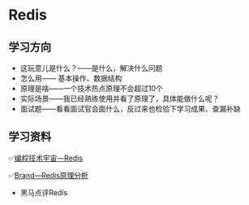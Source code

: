 Redis
===

## 学习方向

- 这玩意儿是什么？——是什么，解决什么问题
- 怎么用—— 基本操作、数据结构
- 原理是啥——一个技术热点原理不会超过10个
- 实际场景——我已经熟练使用并看了原理了，具体能做什么呢？
- 面试题——看看面试官会面什么，反过来也检验下学习成果、查漏补缺

## 学习资料

✅[编程技术宇宙—Redis](https://space.bilibili.com/668097429/dynamic)

✅[Brand—Redis原理分析](https://www.cnblogs.com/wzh2010/)

- 黑马点评Redis
